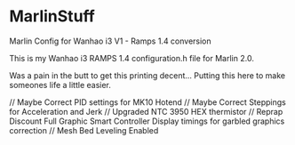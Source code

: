 # MarlinStuff
Marlin Config for Wanhao i3 V1 - Ramps 1.4 conversion

This is my Wanhao i3 RAMPS 1.4 configuration.h file for Marlin 2.0.

Was a pain in the butt to get this printing decent... Putting this here to make someones life a little easier.

// Maybe Correct PID settings for MK10 Hotend
// Maybe Correct Steppings for Acceleration and Jerk
// Upgraded NTC 3950 HEX thermistor
// Reprap Discount Full Graphic Smart Controller Display timings for garbled graphics correction
// Mesh Bed Leveling Enabled

